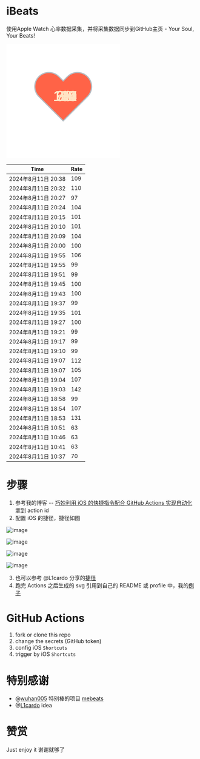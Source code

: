 # iBeats
使用Apple Watch 心率数据采集，并将采集数据同步到GitHub主页 - Your Soul, Your Beats!

![](./files/heart.svg)

<!--START_SECTION:my_heart_rate-->
| Time | Rate | 
 | ---- | ---- | 
| 2024年8月11日 20:38 | 109 |
| 2024年8月11日 20:32 | 110 |
| 2024年8月11日 20:27 | 97 |
| 2024年8月11日 20:24 | 104 |
| 2024年8月11日 20:15 | 101 |
| 2024年8月11日 20:10 | 101 |
| 2024年8月11日 20:09 | 104 |
| 2024年8月11日 20:00 | 100 |
| 2024年8月11日 19:55 | 106 |
| 2024年8月11日 19:55 | 99 |
| 2024年8月11日 19:51 | 99 |
| 2024年8月11日 19:45 | 100 |
| 2024年8月11日 19:43 | 100 |
| 2024年8月11日 19:37 | 99 |
| 2024年8月11日 19:35 | 101 |
| 2024年8月11日 19:27 | 100 |
| 2024年8月11日 19:21 | 99 |
| 2024年8月11日 19:17 | 99 |
| 2024年8月11日 19:10 | 99 |
| 2024年8月11日 19:07 | 112 |
| 2024年8月11日 19:07 | 105 |
| 2024年8月11日 19:04 | 107 |
| 2024年8月11日 19:03 | 142 |
| 2024年8月11日 18:58 | 99 |
| 2024年8月11日 18:54 | 107 |
| 2024年8月11日 18:53 | 131 |
| 2024年8月11日 10:51 | 63 |
| 2024年8月11日 10:46 | 63 |
| 2024年8月11日 10:41 | 63 |
| 2024年8月11日 10:37 | 70 |

<!--END_SECTION:my_heart_rate-->

# 步骤
1. 参考我的博客 -- [巧妙利用 iOS 的快捷指令配合 GitHub Actions 实现自动化](https://github.com/yihong0618/gitblog/issues/198) 拿到 action id
2. 配置 iOS 的捷径，捷径如图

![image](https://user-images.githubusercontent.com/15976103/122154218-0db0b480-ce97-11eb-93bb-5aec07c558dc.png)

![image](https://user-images.githubusercontent.com/15976103/122154236-186b4980-ce97-11eb-8e4b-70551a0391ae.png)

![image](https://user-images.githubusercontent.com/15976103/122154268-2d47dd00-ce97-11eb-902e-3acf292265a9.png)

![image](https://user-images.githubusercontent.com/15976103/122174055-fa144680-ceb4-11eb-9be2-3eb83cd516f7.png)

3. 也可以参考 @L1cardo 分享的[捷径](https://www.icloud.com/shortcuts/6ab6047b459c41ad822ad6b94b1c03d4)
4. 跑完 Actions 之后生成的 svg 引用到自己的 README 或 profile 中，我的[例子](https://github.com/yihong0618) 

# GitHub Actions

1. fork or clone this repo
2. change the secrets (GitHub token)
3. config iOS `Shortcuts` 
4. trigger by iOS `Shortcuts`

# 特别感谢
- @[wuhan005](https://github.com/wuhan005) 特别棒的项目 [mebeats](https://github.com/wuhan005/mebeats)
- @[L1cardo](https://github.com/L1cardo) idea

# 赞赏
Just enjoy it
谢谢就够了
